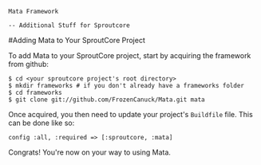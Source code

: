    Mata Framework

    -- Additional Stuff for Sproutcore

#Adding Mata to Your SproutCore Project

To add Mata to your SproutCore project, start by acquiring the framework from github:

    $ cd <your sproutcore project's root directory>
    $ mkdir frameworks # if you don't already have a frameworks folder
    $ cd frameworks
    $ git clone git://github.com/FrozenCanuck/Mata.git mata
  
Once acquired, you then need to update your project's `Buildfile` file. This can be done like so:

    config :all, :required => [:sproutcore, :mata]
  
Congrats! You're now on your way to using Mata.